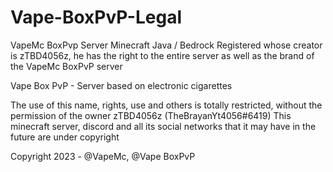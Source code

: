 # Vape-BoxPvP-Legal
VapeMc BoxPvp Server Minecraft Java / Bedrock Registered whose creator is zTBD4056z, he has the right to the entire server as well as the brand of the VapeMc BoxPvP server

Vape Box PvP - Server based on electronic cigarettes

The use of this name, rights, use and others is totally restricted, without the permission of the owner zTBD4056z (TheBrayanYt4056#6419)
This minecraft server, discord and all its social networks that it may have in the future are under copyright

Copyright 2023 - @VapeMc, @Vape BoxPvP
